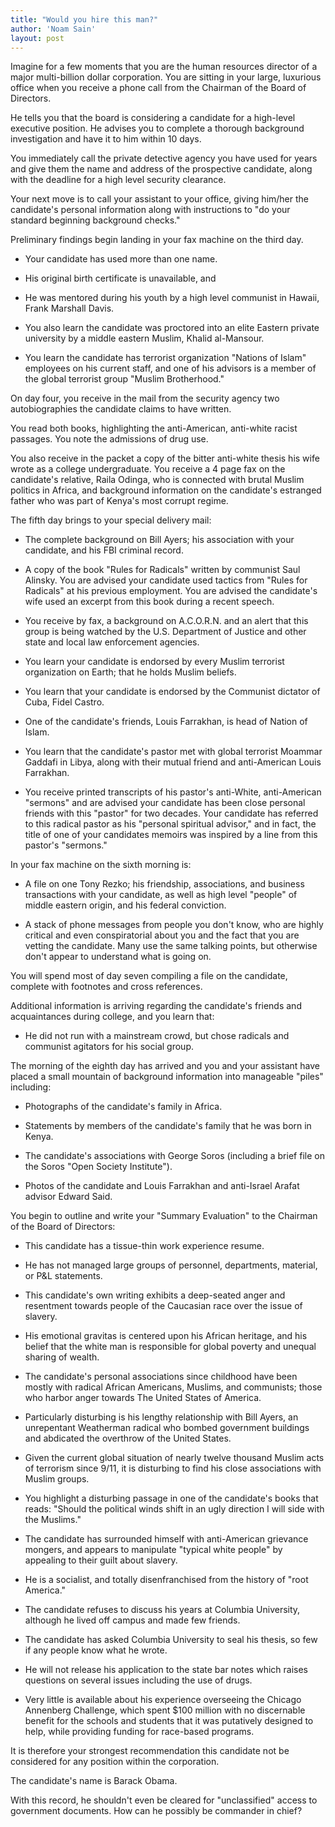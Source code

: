 ```yaml
---
title: "Would you hire this man?"
author: 'Noam Sain'
layout: post
---
```


Imagine for a few moments that you are the human resources director of a major multi-billion dollar corporation. You are sitting in your large, luxurious office when you receive a phone call from the Chairman of the Board of Directors.

He tells you that the board is considering a candidate for a high-level executive position. He advises you to complete a thorough background investigation and have it to him within 10 days.

You immediately call the private detective agency you have used for years and give them the name and address of the prospective candidate, along with the deadline for a high level security clearance.

Your next move is to call your assistant to your office, giving him/her the candidate's personal information along with instructions to "do your standard beginning background checks."

Preliminary findings begin landing in your fax machine on the third day.

- Your candidate has used more than one name.

- His original birth certificate is unavailable, and

- He was mentored during his youth by a high level communist in Hawaii, Frank Marshall Davis.

- You also learn the candidate was proctored into an elite Eastern private university by a middle eastern Muslim, Khalid al-Mansour.

- You learn the candidate has terrorist organization "Nations of Islam" employees on his current staff, and one of his advisors is a member of the global terrorist group "Muslim Brotherhood."

On day four, you receive in the mail from the security agency two autobiographies the candidate claims to have written.

You read both books, highlighting the anti-American, anti-white racist passages. You note the admissions of drug use.

You also receive in the packet a copy of the bitter anti-white thesis his wife wrote as a college undergraduate. You receive a 4 page fax on the candidate's relative, Raila Odinga, who is connected with brutal Muslim politics in Africa, and background information on the candidate's estranged father who was part of Kenya's most corrupt regime.

The fifth day brings to your special delivery mail:

- The complete background on Bill Ayers; his association with your candidate, and his FBI criminal record.

- A copy of the book "Rules for Radicals" written by communist Saul Alinsky. You are advised your candidate used tactics from "Rules for Radicals" at his previous employment. You are advised the candidate's wife used an excerpt from this book during a recent speech.

- You receive by fax, a background on A.C.O.R.N. and an alert that this group is being watched by the U.S. Department of Justice and other state and local law enforcement agencies.

- You learn your candidate is endorsed by every Muslim terrorist organization on Earth; that he holds Muslim beliefs.

- You learn that your candidate is endorsed by the Communist dictator of Cuba, Fidel Castro.

- One of the candidate's friends, Louis Farrakhan, is head of Nation of Islam.

- You learn that the candidate's pastor met with global terrorist Moammar Gaddafi in Libya, along with their mutual friend and anti-American Louis Farrakhan.

- You receive printed transcripts of his pastor's anti-White, anti-American "sermons" and are advised your candidate has been close personal friends with this "pastor" for two decades. Your candidate has referred to this radical pastor as his "personal spiritual advisor," and in fact, the title of one of your candidates memoirs was inspired by a line from this pastor's "sermons."

In your fax machine on the sixth morning is:

- A file on one Tony Rezko; his friendship, associations, and business transactions with your candidate, as well as high level "people" of middle eastern origin, and his federal conviction.

- A stack of phone messages from people you don't know, who are highly critical and even conspiratorial about you and the fact that you are vetting the candidate. Many use the same talking points, but otherwise don't appear to understand what is going on.

You will spend most of day seven compiling a file on the candidate, complete with footnotes and cross references.

Additional information is arriving regarding the candidate's friends and acquaintances during college, and you learn that:

- He did not run with a mainstream crowd, but chose radicals and communist agitators for his social group.

The morning of the eighth day has arrived and you and your assistant have placed a small mountain of background information into manageable "piles" including:

- Photographs of the candidate's family in Africa.

- Statements by members of the candidate's family that he was born in Kenya.

- The candidate's associations with George Soros (including a brief file on the Soros "Open Society Institute").

- Photos of the candidate and Louis Farrakhan and anti-Israel Arafat advisor Edward Said.

You begin to outline and write your "Summary Evaluation" to the Chairman of the Board of Directors:

- This candidate has a tissue-thin work experience resume.

- He has not managed large groups of personnel, departments, material, or P&amp;L statements.

- This candidate's own writing exhibits a deep-seated anger and resentment towards people of the Caucasian race over the issue of slavery.

- His emotional gravitas is centered upon his African heritage, and his belief that the white man is responsible for global poverty and unequal sharing of wealth.

- The candidate's personal associations since childhood have been mostly with radical African Americans, Muslims, and communists; those who harbor anger towards The United States of America.

- Particularly disturbing is his lengthy relationship with Bill Ayers, an unrepentant Weatherman radical who bombed government buildings and abdicated the overthrow of the United States.

- Given the current global situation of nearly twelve thousand Muslim acts of terrorism since 9/11, it is disturbing to find his close associations with Muslim groups.

- You highlight a disturbing passage in one of the candidate's books that reads: "Should the political winds shift in an ugly direction I will side with the Muslims."

- The candidate has surrounded himself with anti-American grievance mongers, and appears to manipulate "typical white people" by appealing to their guilt about slavery.

- He is a socialist, and totally disenfranchised from the history of "root America."

- The candidate refuses to discuss his years at Columbia University, although he lived off campus and made few friends.

- The candidate has asked Columbia University to seal his thesis, so few if any people know what he wrote.

- He will not release his application to the state bar notes which raises questions on several issues including the use of drugs.

- Very little is available about his experience overseeing the Chicago Annenberg Challenge, which spent $100 million with no discernable benefit for the schools and students that it was putatively designed to help, while providing funding for race-based programs.

It is therefore your strongest recommendation this candidate not be considered for any position within the corporation.

The candidate's name is Barack Obama.

With this record, he shouldn't even be cleared for "unclassified" access to government documents. How can he possibly be commander in chief?
